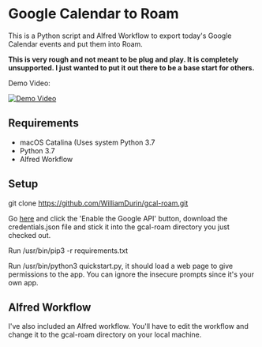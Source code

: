 # Google Calendar to Roam

This is a Python script and Alfred Workflow to export today's Google Calendar events and put them into Roam.

**This is very rough and not meant to be plug and play. It is completely unsupported. I just wanted to put it out there to be a base start for others.**

Demo Video:

[![Demo Video](https://img.youtube.com/vi/AEK0-ZU8m_8/0.jpg)](https://youtu.be/AEK0-ZU8m_8)

## Requirements

* macOS Catalina (Uses system Python 3.7
* Python 3.7
* Alfred Workflow

## Setup

git clone https://github.com/WilliamDurin/gcal-roam.git

Go [here](https://developers.google.com/calendar/quickstart/python) and click the 'Enable the Google API' button, download the credentials.json file and stick it into the gcal-roam directory you just checked out.

Run /usr/bin/pip3 -r requirements.txt

Run /usr/bin/python3 quickstart.py, it should load a web page to give permissions to the app. You can ignore the insecure prompts since it's your own app.

## Alfred Workflow

I've also included an Alfred workflow. You'll have to edit the workflow and change it to the gcal-roam directory on your local machine.
